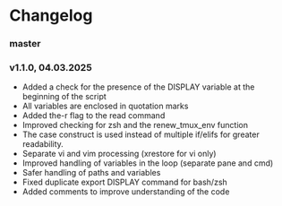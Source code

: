 # Changelog

### master

### v1.1.0, 04.03.2025
- Added a check for the presence of the DISPLAY variable at the beginning of the script
- All variables are enclosed in quotation marks
- Added the-r flag to the read command
- Improved checking for zsh and the renew_tmux_env function
- The case construct is used instead of multiple if/elifs for greater readability.
- Separate vi and vim processing (xrestore for vi only)
- Improved handling of variables in the loop (separate pane and cmd)
- Safer handling of paths and variables
- Fixed duplicate export DISPLAY command for bash/zsh
- Added comments to improve understanding of the code
